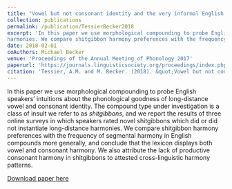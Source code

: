 ```yaml
---
title: "Vowel but not consonant identity and the very informal English lexicon"
collection: publications
permalink: /publication/TessierBecker2018
excerpt: 'In this paper we use morphological compounding to probe English speakers’ intuitions about the phonological goodness of long-distance vowel and consonant identity. The compound type under investigation is a class of insult we refer to as <i>shitgibbons</i>, and we report the results of three online surveys in which speakers rated novel shitgibbons which did or did not instantiate long-distance
harmonies. We compare shitgibbon harmony preferences with the frequency of segmental harmony in English compounds more generally, and conclude that the lexicon displays both vowel and consonant harmony. We also attribute the lack of productive consonant harmony in shitgibbons to attested cross-linguistic harmony patterns.'
date: 2018-02-01
coAuthors: Michael Becker
venue: 'Proceedings of the Annual Meeting of Phonology 2017'
paperurl: 'https://journals.linguisticsociety.org/proceedings/index.php/amphonology/article/view/4248'
citation: 'Tessier, A.M. and M. Becker. (2018). &quot;Vowel but not consonant identity and the very informal English lexicon.&quot; <i>Proceedings of AMP 2017</i>. '
---
```

<div class="amtText" markdown="1">
In this paper we use morphological compounding to probe English speakers’ intuitions about the phonological goodness of long-distance vowel and consonant identity. The compound type under investigation is a class of insult we refer to as <i>shitgibbons</i>, and we report the results of three online surveys in which speakers rated novel shitgibbons which did or did not instantiate long-distance
harmonies. We compare shitgibbon harmony preferences with the frequency of segmental harmony in English compounds more generally, and conclude that the lexicon displays both vowel and consonant harmony. We also attribute the lack of productive consonant harmony in shitgibbons to attested cross-linguistic harmony patterns.

[Download paper here](https://journals.linguisticsociety.org/proceedings/index.php/amphonology/article/view/4248/3874)
</div>
